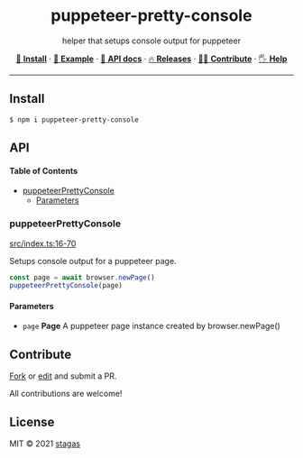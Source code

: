 <h1 align="center">puppeteer-pretty-console</h1>

<p align="center">
helper that setups console output for puppeteer
</p>

<p align="center">
   <a href="#install">        🔧 <strong>Install</strong></a>
 · <a href="#example">        🧩 <strong>Example</strong></a>
 · <a href="#api">            📜 <strong>API docs</strong></a>
 · <a href="https://github.com/stagas/puppeteer-pretty-console/releases"> 🔥 <strong>Releases</strong></a>
 · <a href="#contribute">     💪🏼 <strong>Contribute</strong></a>
 · <a href="https://github.com/stagas/puppeteer-pretty-console/issues">   🖐️ <strong>Help</strong></a>
</p>

***

## Install

```sh
$ npm i puppeteer-pretty-console
```

## API

<!-- Generated by documentation.js. Update this documentation by updating the source code. -->

#### Table of Contents

*   [puppeteerPrettyConsole](#puppeteerprettyconsole)
    *   [Parameters](#parameters)

### puppeteerPrettyConsole

[src/index.ts:16-70](https://github.com/stagas/puppeteer-pretty-console/blob/78c2d042d7f76a39488abf73bf7e542437abdc75/src/index.ts#L16-L70 "Source code on GitHub")

Setups console output for a puppeteer page.

```ts
const page = await browser.newPage()
puppeteerPrettyConsole(page)
```

#### Parameters

*   `page` **Page** A puppeteer page instance created by browser.newPage()

## Contribute

[Fork](https://github.com/stagas/puppeteer-pretty-console/fork) or
[edit](https://github.dev/stagas/puppeteer-pretty-console) and submit a PR.

All contributions are welcome!

## License

MIT © 2021
[stagas](https://github.com/stagas)
